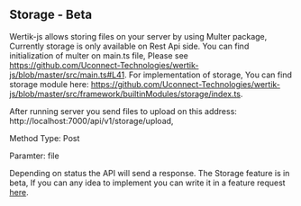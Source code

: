 ## Storage - Beta 

Wertik-js allows storing files on your server by using Multer package, Currently storage is only available on Rest Api side. You can find initialization of multer on main.ts file, Please see https://github.com/Uconnect-Technologies/wertik-js/blob/master/src/main.ts#L41. For implementation of storage, You can find storage module here: https://github.com/Uconnect-Technologies/wertik-js/blob/master/src/framework/builtinModules/storage/index.ts.

After running server you send files to upload on this address: http://localhost:7000/api/v1/storage/upload,

Method Type: Post

Paramter: file

Depending on status the API will send a response. The Storage feature is in beta, If you can any idea to implement you can write it in a feature request [here][1].


[1]: https://github.com/Uconnect-Technologies/wertik-js/issues/new?assignees=&labels=&template=feature_request.md&title=Storage%20feature
